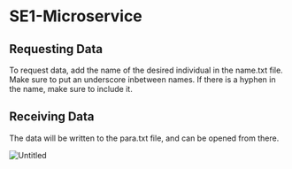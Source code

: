 # SE1-Microservice

## Requesting Data
To request data, add the name of the desired individual in the name.txt file. Make sure to put an underscore inbetween names. If there is a hyphen in the name, make sure to include it. 

## Receiving Data
The data will be written to the para.txt file, and can be opened from there. 


![Untitled](https://user-images.githubusercontent.com/102546957/218574254-944661e6-3c28-4049-b519-ebbdd19bb5b3.jpg)
